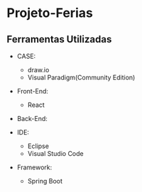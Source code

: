# Projeto-Ferias


## Ferramentas Utilizadas
 - CASE:
    - draw.io
    - Visual Paradigm(Community Edition)


- Front-End:
    - React



- Back-End:



- IDE:
    - Eclipse
    - Visual Studio Code

- Framework: 
    - Spring Boot